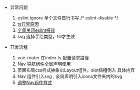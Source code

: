 + 异常问题
  1. eslint ignore 单个文件首行书写  /* eslint-disable */ 
  2. [ts异常原因](https://github.com/typescript-eslint/typescript-eslint/blob/master/packages/eslint-plugin/docs/rules/no-var-requires.md)
  3. [全局关闭eslint报错](https://stackoverflow.com/questions/59278151/eslint-require-statement-not-part-of-import-statement-typescript-eslint-no-va/63868914)
  3. svg 选择手绘类型，fill才生效

+ 开发流程
  1. vue-router 在index.ts 配置请求路径
  2. Nav 导航组件全局声明使用
  3. 页面布局css样式抽象出Layout组件，slot插槽倒入 具体内容
  4. Nav 组件引入svg , 全局声明引入icons文件夹内的svg
  5. [调整Nav组件样式](https://router.vuejs.org/zh/api/#active-class)